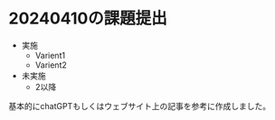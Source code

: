 # 20240410の課題提出
- 実施 
  - Varient1
  - Varient2
- 未実施
  - 2以降
 
基本的にchatGPTもしくはウェブサイト上の記事を参考に作成しました。
